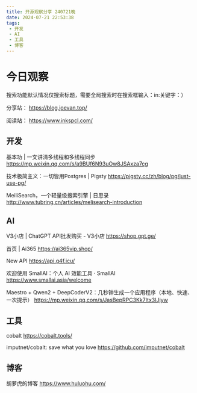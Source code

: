 ```yaml
---
title: 开源观察分享 240721晚
date: 2024-07-21 22:53:38
tags:
 - 开发
 - AI
 - 工具
 - 博客
---
```

# 今日观察

搜索功能默认情况仅搜索标题，需要全局搜索时在搜索框输入：in:关键字：）  

分享站： https://blog.joevan.top/  

阅读站： https://www.inkspcl.com/  

## 开发

基本功 | 一文讲清多线程和多线程同步  https://mp.weixin.qq.com/s/a9BUf6N93uOw8JSAxza7cg  

技术极简主义：一切皆用Postgres | Pigsty  https://pigsty.cc/zh/blog/pg/just-use-pg/  

MeiliSearch，一个轻量级搜索引擎 | 日思录  http://www.tubring.cn/articles/melisearch-introduction  

## AI

V3小店 | ChatGPT API批发购买 - V3小店  https://shop.gpt.ge/  

首页 | Ai365  https://ai365vip.shop/    

New API  https://api.g4f.icu/    

欢迎使用 SmallAI：个人 AI 效能工具 · SmallAI  https://www.smallai.asia/welcome  

Maestro + Qwen2 + DeepCoderV2：几秒钟生成一个应用程序（本地、快速、一次提示）  https://mp.weixin.qq.com/s/JasBepRPC3Kk7Itx3IJjyw  

## 工具

cobalt  https://cobalt.tools/    

imputnet/cobalt: save what you love  https://github.com/imputnet/cobalt    

## 博客

胡萝虎的博客  https://www.huluohu.com/    
